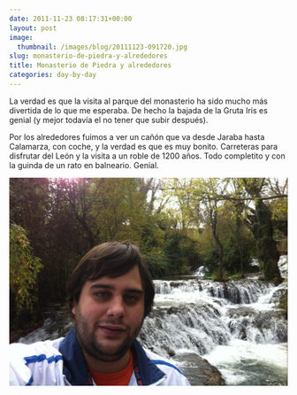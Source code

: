 ```yaml
---
date: 2011-11-23 08:17:31+00:00
layout: post
image:
  thumbnail: /images/blog/20111123-091720.jpg
slug: monasterio-de-piedra-y-alrededores
title: Monasterio de Piedra y alrededores
categories: day-by-day
---
```


La verdad es que la visita al parque del monasterio ha sido mucho más divertida de lo que me esperaba. De hecho la bajada de la Gruta Iris es genial (y mejor todavía el no tener que subir después).

Por los alrededores fuimos a ver un cañón que va desde Jaraba hasta Calamarza, con coche, y la verdad es que es muy bonito. Carreteras para disfrutar del León y la visita a un roble de 1200 años. Todo completito y con la guinda de un rato en balneario. Genial.

[![20111123-091720.jpg](/images/blog/20111123-091720.jpg)](/images/blog/20111123-091720.jpg)
